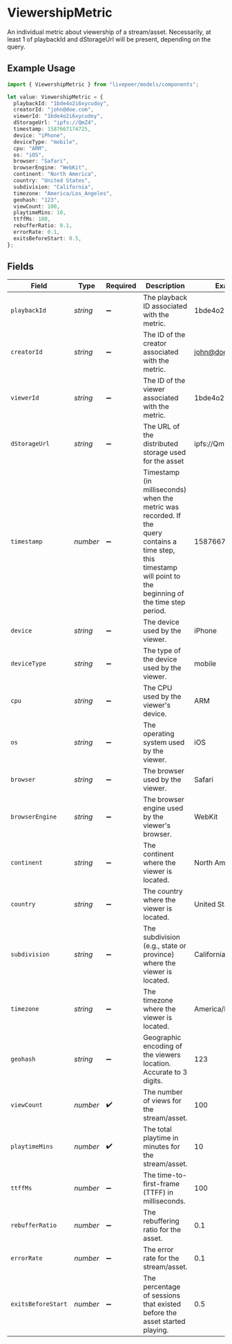 # ViewershipMetric

An individual metric about viewership of a stream/asset. Necessarily, at least
1 of playbackId and dStorageUrl will be present, depending on the query.


## Example Usage

```typescript
import { ViewershipMetric } from "livepeer/models/components";

let value: ViewershipMetric = {
  playbackId: "1bde4o2i6xycudoy",
  creatorId: "john@doe.com",
  viewerId: "1bde4o2i6xycudoy",
  dStorageUrl: "ipfs://QmZ4",
  timestamp: 1587667174725,
  device: "iPhone",
  deviceType: "mobile",
  cpu: "ARM",
  os: "iOS",
  browser: "Safari",
  browserEngine: "WebKit",
  continent: "North America",
  country: "United States",
  subdivision: "California",
  timezone: "America/Los_Angeles",
  geohash: "123",
  viewCount: 100,
  playtimeMins: 10,
  ttffMs: 100,
  rebufferRatio: 0.1,
  errorRate: 0.1,
  exitsBeforeStart: 0.5,
};
```

## Fields

| Field                                                                                                                                                             | Type                                                                                                                                                              | Required                                                                                                                                                          | Description                                                                                                                                                       | Example                                                                                                                                                           |
| ----------------------------------------------------------------------------------------------------------------------------------------------------------------- | ----------------------------------------------------------------------------------------------------------------------------------------------------------------- | ----------------------------------------------------------------------------------------------------------------------------------------------------------------- | ----------------------------------------------------------------------------------------------------------------------------------------------------------------- | ----------------------------------------------------------------------------------------------------------------------------------------------------------------- |
| `playbackId`                                                                                                                                                      | *string*                                                                                                                                                          | :heavy_minus_sign:                                                                                                                                                | The playback ID associated with the metric.                                                                                                                       | 1bde4o2i6xycudoy                                                                                                                                                  |
| `creatorId`                                                                                                                                                       | *string*                                                                                                                                                          | :heavy_minus_sign:                                                                                                                                                | The ID of the creator associated with the metric.                                                                                                                 | john@doe.com                                                                                                                                                      |
| `viewerId`                                                                                                                                                        | *string*                                                                                                                                                          | :heavy_minus_sign:                                                                                                                                                | The ID of the viewer associated with the metric.                                                                                                                  | 1bde4o2i6xycudoy                                                                                                                                                  |
| `dStorageUrl`                                                                                                                                                     | *string*                                                                                                                                                          | :heavy_minus_sign:                                                                                                                                                | The URL of the distributed storage used for the asset                                                                                                             | ipfs://QmZ4                                                                                                                                                       |
| `timestamp`                                                                                                                                                       | *number*                                                                                                                                                          | :heavy_minus_sign:                                                                                                                                                | Timestamp (in milliseconds) when the metric was recorded. If the<br/>query contains a time step, this timestamp will point to the<br/>beginning of the time step period.<br/> | 1587667174725                                                                                                                                                     |
| `device`                                                                                                                                                          | *string*                                                                                                                                                          | :heavy_minus_sign:                                                                                                                                                | The device used by the viewer.                                                                                                                                    | iPhone                                                                                                                                                            |
| `deviceType`                                                                                                                                                      | *string*                                                                                                                                                          | :heavy_minus_sign:                                                                                                                                                | The type of the device used by the viewer.                                                                                                                        | mobile                                                                                                                                                            |
| `cpu`                                                                                                                                                             | *string*                                                                                                                                                          | :heavy_minus_sign:                                                                                                                                                | The CPU used by the viewer's device.                                                                                                                              | ARM                                                                                                                                                               |
| `os`                                                                                                                                                              | *string*                                                                                                                                                          | :heavy_minus_sign:                                                                                                                                                | The operating system used by the viewer.                                                                                                                          | iOS                                                                                                                                                               |
| `browser`                                                                                                                                                         | *string*                                                                                                                                                          | :heavy_minus_sign:                                                                                                                                                | The browser used by the viewer.                                                                                                                                   | Safari                                                                                                                                                            |
| `browserEngine`                                                                                                                                                   | *string*                                                                                                                                                          | :heavy_minus_sign:                                                                                                                                                | The browser engine used by the viewer's browser.                                                                                                                  | WebKit                                                                                                                                                            |
| `continent`                                                                                                                                                       | *string*                                                                                                                                                          | :heavy_minus_sign:                                                                                                                                                | The continent where the viewer is located.                                                                                                                        | North America                                                                                                                                                     |
| `country`                                                                                                                                                         | *string*                                                                                                                                                          | :heavy_minus_sign:                                                                                                                                                | The country where the viewer is located.                                                                                                                          | United States                                                                                                                                                     |
| `subdivision`                                                                                                                                                     | *string*                                                                                                                                                          | :heavy_minus_sign:                                                                                                                                                | The subdivision (e.g., state or province) where the viewer is<br/>located.<br/>                                                                                   | California                                                                                                                                                        |
| `timezone`                                                                                                                                                        | *string*                                                                                                                                                          | :heavy_minus_sign:                                                                                                                                                | The timezone where the viewer is located.                                                                                                                         | America/Los_Angeles                                                                                                                                               |
| `geohash`                                                                                                                                                         | *string*                                                                                                                                                          | :heavy_minus_sign:                                                                                                                                                | Geographic encoding of the viewers location. Accurate to 3 digits.                                                                                                | 123                                                                                                                                                               |
| `viewCount`                                                                                                                                                       | *number*                                                                                                                                                          | :heavy_check_mark:                                                                                                                                                | The number of views for the stream/asset.                                                                                                                         | 100                                                                                                                                                               |
| `playtimeMins`                                                                                                                                                    | *number*                                                                                                                                                          | :heavy_check_mark:                                                                                                                                                | The total playtime in minutes for the stream/asset.                                                                                                               | 10                                                                                                                                                                |
| `ttffMs`                                                                                                                                                          | *number*                                                                                                                                                          | :heavy_minus_sign:                                                                                                                                                | The time-to-first-frame (TTFF) in milliseconds.                                                                                                                   | 100                                                                                                                                                               |
| `rebufferRatio`                                                                                                                                                   | *number*                                                                                                                                                          | :heavy_minus_sign:                                                                                                                                                | The rebuffering ratio for the asset.                                                                                                                              | 0.1                                                                                                                                                               |
| `errorRate`                                                                                                                                                       | *number*                                                                                                                                                          | :heavy_minus_sign:                                                                                                                                                | The error rate for the stream/asset.                                                                                                                              | 0.1                                                                                                                                                               |
| `exitsBeforeStart`                                                                                                                                                | *number*                                                                                                                                                          | :heavy_minus_sign:                                                                                                                                                | The percentage of sessions that existed before the asset started<br/>playing.<br/>                                                                                | 0.5                                                                                                                                                               |